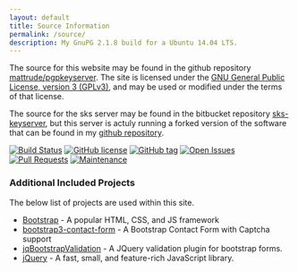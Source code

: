 ```yaml
---
layout: default
title: Source Information
permalink: /source/
description: My GnuPG 2.1.8 build for a Ubuntu 14.04 LTS.
---
```


The source for this website may be found in the github repository [mattrude/pgpkeyserver](https://github.com/mattrude/pgpkeyserver#readme).  The site is licensed under the [GNU General Public License, version 3 (GPLv3)](https://raw.githubusercontent.com/mattrude/pgpkeyserver/master/LICENSE), and may be used or modified under the terms of that license.

The source for the sks server may be found in the bitbucket repository [sks-keyserver](https://bitbucket.org/skskeyserver/sks-keyserver/), but this server is actuly running a forked version of the software that can be found in my [github repository](https://github.com/mattrude/sks-keyserver).

[![Build Status](https://travis-ci.org/mattrude/pgpkeyserver.svg?branch=master)](https://travis-ci.org/mattrude/pgpkeyserver) [![GitHub license](https://img.shields.io/github/license/mattrude/pgpkeyserver.svg)](https://github.com/mattrude/pgpkeyserver/blob/master/LICENSE) [![GitHub tag](https://img.shields.io/github/tag/mattrude/pgpkeyserver.svg)](https://github.com/mattrude/pgpkeyserver/tags) [![Open Issues](https://img.shields.io/github/issues-raw/mattrude/pgpkeyserver.svg)](https://github.com/mattrude/pgpkeyserver/issues) [![Pull Requests](https://img.shields.io/github/issues-pr-raw/mattrude/pgpkeyserver.svg)](https://github.com/mattrude/pgpkeyserver/pulls) [![Maintenance](https://img.shields.io/maintenance/yes/2017.svg)](https://github.com/mattrude/pgpkeyserver)

### Additional Included Projects

The below list of projects are used within this site.

* [Bootstrap](http://getbootstrap.com/) - A popular HTML, CSS, and JS framework
* [bootstrap3-contact-form](https://github.com/jonmbake/bootstrap3-contact-form) - A Bootstrap Contact Form with Captcha support
* [jqBootstrapValidation](https://reactiveraven.github.io/jqBootstrapValidation/) - A JQuery validation plugin for bootstrap forms.
* [jQuery](http://jquery.com/) - A fast, small, and feature-rich JavaScript library.
